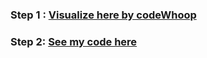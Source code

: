 ### **Step 1 :** [Visualize here by codeWhoop](https://youtu.be/kKjYSBeDpFA)

### **Step 2:** [See my code here](./Stack_Queue.java)
